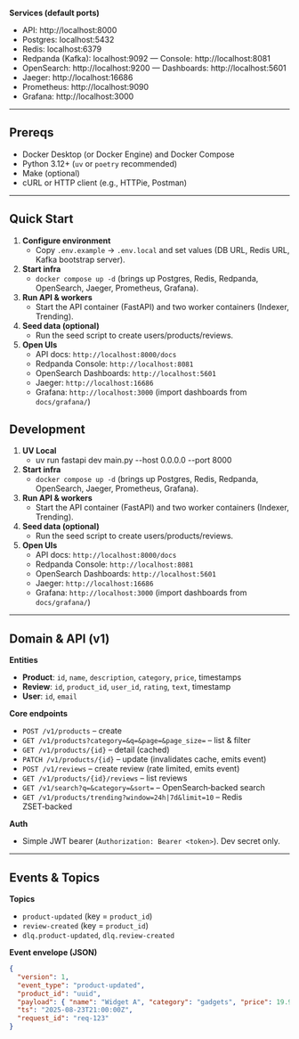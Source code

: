 
**Services (default ports)**
- API: http://localhost:8000
- Postgres: localhost:5432
- Redis: localhost:6379
- Redpanda (Kafka): localhost:9092 — Console: http://localhost:8081
- OpenSearch: http://localhost:9200 — Dashboards: http://localhost:5601
- Jaeger: http://localhost:16686
- Prometheus: http://localhost:9090
- Grafana: http://localhost:3000

---

## Prereqs

- Docker Desktop (or Docker Engine) and Docker Compose
- Python 3.12+ (`uv` or `poetry` recommended)
- Make (optional)
- cURL or HTTP client (e.g., HTTPie, Postman)

---

## Quick Start

1. **Configure environment**
   - Copy `.env.example` → `.env.local` and set values (DB URL, Redis URL, Kafka bootstrap server).
2. **Start infra**
   - `docker compose up -d` (brings up Postgres, Redis, Redpanda, OpenSearch, Jaeger, Prometheus, Grafana).
3. **Run API & workers**
   - Start the API container (FastAPI) and two worker containers (Indexer, Trending).
4. **Seed data (optional)**
   - Run the seed script to create users/products/reviews.
5. **Open UIs**
   - API docs: `http://localhost:8000/docs`
   - Redpanda Console: `http://localhost:8081`
   - OpenSearch Dashboards: `http://localhost:5601`
   - Jaeger: `http://localhost:16686`
   - Grafana: `http://localhost:3000` (import dashboards from `docs/grafana/`)

## Development

1. **UV Local**
   - uv run fastapi dev main.py --host 0.0.0.0 --port 8000
2. **Start infra**
   - `docker compose up -d` (brings up Postgres, Redis, Redpanda, OpenSearch, Jaeger, Prometheus, Grafana).
3. **Run API & workers**
   - Start the API container (FastAPI) and two worker containers (Indexer, Trending).
4. **Seed data (optional)**
   - Run the seed script to create users/products/reviews.
5. **Open UIs**
   - API docs: `http://localhost:8000/docs`
   - Redpanda Console: `http://localhost:8081`
   - OpenSearch Dashboards: `http://localhost:5601`
   - Jaeger: `http://localhost:16686`
   - Grafana: `http://localhost:3000` (import dashboards from `docs/grafana/`)

---

## Domain & API (v1)

**Entities**
- **Product**: `id`, `name`, `description`, `category`, `price`, timestamps
- **Review**: `id`, `product_id`, `user_id`, `rating`, `text`, timestamp
- **User**: `id`, `email`

**Core endpoints**
- `POST /v1/products` – create
- `GET /v1/products?category=&q=&page=&page_size=` – list & filter
- `GET /v1/products/{id}` – detail (cached)
- `PATCH /v1/products/{id}` – update (invalidates cache, emits event)
- `POST /v1/reviews` – create review (rate limited, emits event)
- `GET /v1/products/{id}/reviews` – list reviews
- `GET /v1/search?q=&category=&sort=` – OpenSearch‑backed search
- `GET /v1/products/trending?window=24h|7d&limit=10` – Redis ZSET‑backed

**Auth**
- Simple JWT bearer (`Authorization: Bearer <token>`). Dev secret only.

---

## Events & Topics

**Topics**
- `product-updated` (key = `product_id`)
- `review-created` (key = `product_id`)
- `dlq.product-updated`, `dlq.review-created`

**Event envelope (JSON)**
```json
{
  "version": 1,
  "event_type": "product-updated",
  "product_id": "uuid",
  "payload": { "name": "Widget A", "category": "gadgets", "price": 19.99 },
  "ts": "2025-08-23T21:00:00Z",
  "request_id": "req-123"
}
